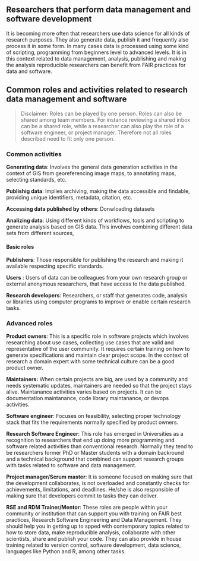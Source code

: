 ## Researchers that perform data management and software development
It is becoming more often that researchers use data science for all kinds of research purposes. They also generate data, publish it and frequently also process it in some form. In many cases data is processed using some kind of scripting, programming from beginners level to advanced levels. It is in this context related to data management, analysis, publishing and making the analysis reproducible researchers can benefit from FAIR practices for data and software.

## Common roles and activities related to research data management and software
> Disclaimer: Roles can be played by one person. Roles can also be shared among team members. For instance reviewing a shared inbox can be a shared role, while a researcher can also play the role of a software engineer, or project manager. Therefore not all roles described need to fit only one person.

### Common activities
**Generating data**: Involves the general data generation activities in the context of GIS from georeferencing image maps, to annotating maps, selecting standards, etc.

**Publishig data**: Implies archiving, making the data accessible and findable, providing unique identifiers, metadata, citation, etc.

**Accessing data published by others**: Donwloading datasets

**Analizing data**: Using different kinds of workflows, tools and scripting to generate analysis based on GIS data. This involves combining different data sets from different sources, 

#### Basic roles

**Publishers**: Those responsible for publishing the research and making it available respecting specific standards.

**Users** : Users of data can be colleagues from your own research group or external anonymous researchers, that have access to the data published.

**Research developers**: Researchers, or staff that generates code, analysis or libraries using computer programs to improve or enable certain research tasks.

### Advanced roles
**Product owners**: This is  a specific role in software projects which involves researching about use cases, collecting use cases that are valid and representative of the user community. It requires certain training on how to generate specifications and maintain clear project scope. In the context of research a domain expert with some technical culture can be a good product owner.

**Maintainers:** When certain projects are big, are used by a community and needs systematic updates, maintainers are needed so that the project stays alive. Maintanance activities varies based on projects. It can be documentation maintanance, code library maintanance, or devops activities.

**Software engineer**: Focuses on feasibility, selecting proper technology stack that fits the requirements normally specified by product owners. 

**Research Software Engineer**: This role has emerged in Universities as a recognition to researchers that end up doing more programming and software related activities than conventional research. Normally they tend to be researchers former PhD or Master students with a domain backround and a technical background that combined can support research groups with tasks related to software and data management.

**Project manager/Scrum master**: It is someone focused on making sure that the development collaborates, is not overloaded and constantly checks for achievements, limitations, and deadlines. He/she is also responsible of making sure that developers commit to tasks they can deliver. 

**RSE and RDM Trainer/Mentor**: These roles are people within your community or institution that can support you with training on FAIR best practices, Research Software Engineering and Data Management. They should help you in getting up to spped with contemporary topics related to how to store data, make reproducible analysis, collaborate with other scientists, share and publish your code. They can also provide in house training related to version control, software development, data science, languages like Python and R, among other tasks.